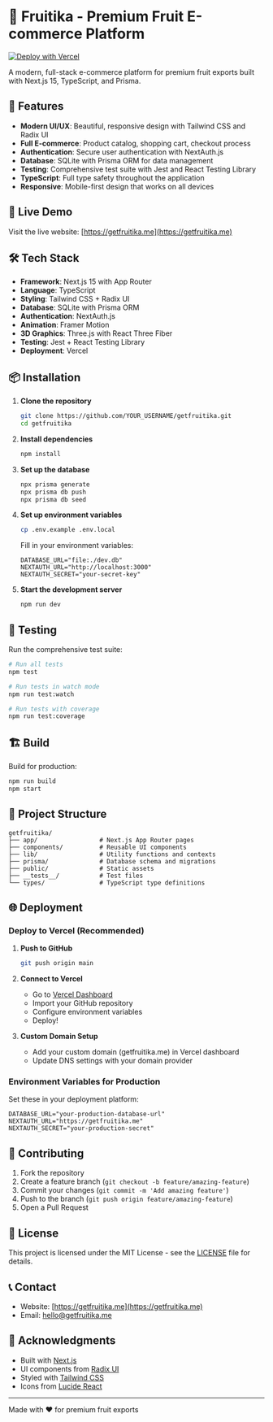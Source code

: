 # 🍎 Fruitika - Premium Fruit E-commerce Platform

[![Deploy with Vercel](https://vercel.com/button)](https://vercel.com/new/clone?repository-url=https://github.com/YOUR_USERNAME/getfruitika)

A modern, full-stack e-commerce platform for premium fruit exports built with Next.js 15, TypeScript, and Prisma.

## 🌟 Features

- **Modern UI/UX**: Beautiful, responsive design with Tailwind CSS and Radix UI
- **Full E-commerce**: Product catalog, shopping cart, checkout process
- **Authentication**: Secure user authentication with NextAuth.js
- **Database**: SQLite with Prisma ORM for data management
- **Testing**: Comprehensive test suite with Jest and React Testing Library
- **TypeScript**: Full type safety throughout the application
- **Responsive**: Mobile-first design that works on all devices

## 🚀 Live Demo

Visit the live website: [https://getfruitika.me](https://getfruitika.me)

## 🛠️ Tech Stack

- **Framework**: Next.js 15 with App Router
- **Language**: TypeScript
- **Styling**: Tailwind CSS + Radix UI
- **Database**: SQLite with Prisma ORM
- **Authentication**: NextAuth.js
- **Animation**: Framer Motion
- **3D Graphics**: Three.js with React Three Fiber
- **Testing**: Jest + React Testing Library
- **Deployment**: Vercel

## 📦 Installation

1. **Clone the repository**
   ```bash
   git clone https://github.com/YOUR_USERNAME/getfruitika.git
   cd getfruitika
   ```

2. **Install dependencies**
   ```bash
   npm install
   ```

3. **Set up the database**
   ```bash
   npx prisma generate
   npx prisma db push
   npx prisma db seed
   ```

4. **Set up environment variables**
   ```bash
   cp .env.example .env.local
   ```
   
   Fill in your environment variables:
   ```env
   DATABASE_URL="file:./dev.db"
   NEXTAUTH_URL="http://localhost:3000"
   NEXTAUTH_SECRET="your-secret-key"
   ```

5. **Start the development server**
   ```bash
   npm run dev
   ```

## 🧪 Testing

Run the comprehensive test suite:

```bash
# Run all tests
npm test

# Run tests in watch mode
npm run test:watch

# Run tests with coverage
npm run test:coverage
```

## 🏗️ Build

Build for production:

```bash
npm run build
npm start
```

## 📁 Project Structure

```
getfruitika/
├── app/                 # Next.js App Router pages
├── components/          # Reusable UI components
├── lib/                 # Utility functions and contexts
├── prisma/              # Database schema and migrations
├── public/              # Static assets
├── __tests__/           # Test files
└── types/               # TypeScript type definitions
```

## 🌐 Deployment

### Deploy to Vercel (Recommended)

1. **Push to GitHub**
   ```bash
   git push origin main
   ```

2. **Connect to Vercel**
   - Go to [Vercel Dashboard](https://vercel.com/dashboard)
   - Import your GitHub repository
   - Configure environment variables
   - Deploy!

3. **Custom Domain Setup**
   - Add your custom domain (getfruitika.me) in Vercel dashboard
   - Update DNS settings with your domain provider

### Environment Variables for Production

Set these in your deployment platform:

```env
DATABASE_URL="your-production-database-url"
NEXTAUTH_URL="https://getfruitika.me"
NEXTAUTH_SECRET="your-production-secret"
```

## 🤝 Contributing

1. Fork the repository
2. Create a feature branch (`git checkout -b feature/amazing-feature`)
3. Commit your changes (`git commit -m 'Add amazing feature'`)
4. Push to the branch (`git push origin feature/amazing-feature`)
5. Open a Pull Request

## 📝 License

This project is licensed under the MIT License - see the [LICENSE](LICENSE) file for details.

## 📞 Contact

- Website: [https://getfruitika.me](https://getfruitika.me)
- Email: hello@getfruitika.me

## 🙏 Acknowledgments

- Built with [Next.js](https://nextjs.org/)
- UI components from [Radix UI](https://www.radix-ui.com/)
- Styled with [Tailwind CSS](https://tailwindcss.com/)
- Icons from [Lucide React](https://lucide.dev/)

---

Made with ❤️ for premium fruit exports
